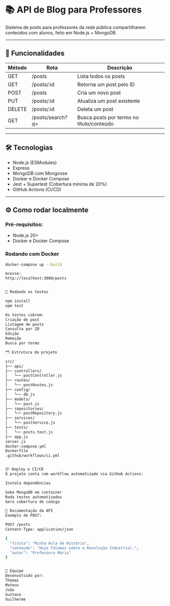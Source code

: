 # 📚 API de Blog para Professores

Sistema de posts para professores da rede pública compartilharem conteúdos com alunos, feito em Node.js + MongoDB.

---

## 🚀 Funcionalidades

| Método | Rota           | Descrição                              |
|---------|----------------|----------------------------------------|
| GET     | /posts         | Lista todos os posts                   |
| GET     | /posts/:id     | Retorna um post pelo ID                |
| POST    | /posts         | Cria um novo post                      |
| PUT     | /posts/:id     | Atualiza um post existente             |
| DELETE  | /posts/:id     | Deleta um post                         |
| GET     | /posts/search?q= | Busca posts por termo no título/conteúdo |

---

## 🛠️ Tecnologias

- Node.js (ESModules)
- Express
- MongoDB com Mongoose
- Docker e Docker Compose
- Jest + Supertest (Cobertura mínima de 20%)
- GitHub Actions (CI/CD)

---

## ⚙️ Como rodar localmente

### Pré-requisitos:

- Node.js 20+
- Docker e Docker Compose

### Rodando com Docker

```bash
docker-compose up --build

Acesse:
http://localhost:3000/posts


🧪 Rodando os testes

npm install
npm test

Os testes cobrem:
Criação de post
Listagem de posts
Consulta por ID
Edição
Remoção
Busca por termo

🗂️ Estrutura do projeto

src/
├── api/
├── controllers/
│   └── postController.js
├── routes/
│   └── postRoutes.js
├── config/
│   └── db.js
├── models/
│   └── post.js
├── repositories/
│   └── postRepository.js
├── services/
│   └── postService.js
├── tests/
│   └── posts.test.js
├── app.js
server.js
docker-compose.yml
Dockerfile
.github/workflows/ci.yml


📦 Deploy e CI/CD
O projeto conta com workflow automatizado via GitHub Actions:

Instala dependências

Sobe MongoDB em container
Roda testes automatizados
Gera cobertura de código

📝 Documentação da API
Exemplo de POST:

POST /posts
Content-Type: application/json

{
  "titulo": "Minha Aula de História",
  "conteudo": "Hoje falamos sobre a Revolução Industrial.",
  "autor": "Professora Maria"
}


👥 Equipe
Desenvolvido por:
Thomaz
Mateus
João
Gustavo
Guilherme
